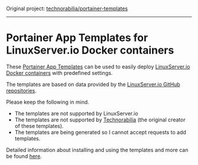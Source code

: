Original project: [technorabilia/portainer-templates](https://github.com/technorabilia/portainer-templates)

--- 

# Portainer App Templates for LinuxServer.io Docker containers

These [Portainer App Templates](https://documentation.portainer.io/v2.0/settings/apps/) can be used to easily deploy [LinuxServer.io Docker containers](https://hub.docker.com/u/linuxserver/) with predefined settings.

The templates are based on data provided by the [LinuxServer.io GitHub repositories](https://github.com/linuxserver).

Please keep the following in mind.

* The templates are not supported by LinuxServer.io
* The templates are not supported by [Technorabilia](https://github.com/technorabilia) (the original creator of these templates).
* The templates are being generated so I cannot accept requests to add templates.

Detailed information about installing and using the templates and more can be found [here](https://www.technorabilia.com/portainer-app-templates-for-linuxserver-io-docker-containers).
